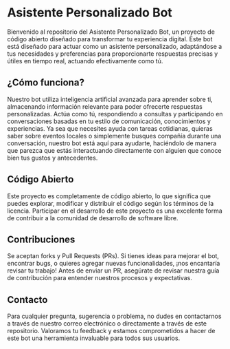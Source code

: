 # Asistente Personalizado Bot

Bienvenido al repositorio del Asistente Personalizado Bot, un proyecto de código abierto diseñado para transformar tu experiencia digital. Este bot está diseñado para actuar como un asistente personalizado, adaptándose a tus necesidades y preferencias para proporcionarte respuestas precisas y útiles en tiempo real, actuando efectivamente como tú.

## ¿Cómo funciona?

Nuestro bot utiliza inteligencia artificial avanzada para aprender sobre ti, almacenando información relevante para poder ofrecerte respuestas personalizadas. Actúa como tú, respondiendo a consultas y participando en conversaciones basadas en tu estilo de comunicación, conocimientos y experiencias. Ya sea que necesites ayuda con tareas cotidianas, quieras saber sobre eventos locales o simplemente busques compañía durante una conversación, nuestro bot está aquí para ayudarte, haciéndolo de manera que parezca que estás interactuando directamente con alguien que conoce bien tus gustos y antecedentes.

## Código Abierto

Este proyecto es completamente de código abierto, lo que significa que puedes explorar, modificar y distribuir el código según los términos de la licencia. Participar en el desarrollo de este proyecto es una excelente forma de contribuir a la comunidad de desarrollo de software libre.

## Contribuciones

Se aceptan forks y Pull Requests (PRs). Si tienes ideas para mejorar el bot, encontrar bugs, o quieres agregar nuevas funcionalidades, ¡nos encantaría revisar tu trabajo! Antes de enviar un PR, asegúrate de revisar nuestra guía de contribución para entender nuestros procesos y expectativas.

## Contacto

Para cualquier pregunta, sugerencia o problema, no dudes en contactarnos a través de nuestro correo electrónico o directamente a través de este repositorio. Valoramos tu feedback y estamos comprometidos a hacer de este bot una herramienta invaluable para todos sus usuarios.
